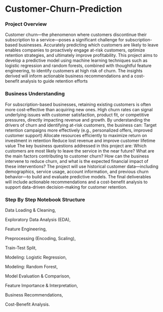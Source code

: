 # Customer-Churn-Prediction
### Project Overview

Customer churn—the phenomenon where customers discontinue their subscription to a service—poses a significant challenge for subscription-based businesses. Accurately predicting which customers are likely to leave enables companies to proactively engage at-risk customers, optimize retention strategies, and ultimately improve profitability. This project aims to develop a predictive model using machine learning techniques such as logistic regression and random forests, combined with thoughtful feature engineering, to identify customers at high risk of churn. The insights derived will inform actionable business recommendations and a cost-benefit analysis to guide retention efforts
### Business Understanding
For subscription-based businesses, retaining existing customers is often more cost-effective than acquiring new ones. High churn rates can signal underlying issues with customer satisfaction, product fit, or competitive pressures, directly impacting revenue and growth. By understanding the drivers of churn and identifying at-risk customers, the business can:
Target retention campaigns more effectively (e.g., personalized offers, improved customer support)
Allocate resources efficiently to maximize return on investment in retention
Reduce lost revenue and improve customer lifetime value
The key business questions addressed in this project are:
Which customers are most likely to leave the service in the near future?
What are the main factors contributing to customer churn?
How can the business intervene to reduce churn, and what is the expected financial impact of these interventions?
The project will use historical customer data—including demographics, service usage, account information, and previous churn behavior—to build and evaluate predictive models. The final deliverables will include actionable recommendations and a cost-benefit analysis to support data-driven decision-making for customer retention.
 
 ### Step By Step Notebook Structure 

 Data Loading & Cleaning,
 
Exploratory Data Analysis (EDA),

Feature Engineering,

Preprocessing (Encoding, Scaling),

Train-Test Split,

Modeling: Logistic Regression,

Modeling: Random Forest,

Model Evaluation & Comparison,

Feature Importance & Interpretation,

Business Recommendations,

Cost-Benefit Analysis.

